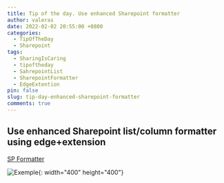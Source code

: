 ```yaml
---
title: Tip of the day. Use enhanced Sharepoint formatter
author: valeras
date: 2022-02-02 20:55:00 +0800
categories:
  - TipOfTheDay
  - Sharepoint
tags:
  - SharingIsCaring
  - tipoftheday
  - SahrepointList
  - SharepointFormatter
  - EdgeExtention
pin: false
slug: tip-day-enhanced-sharepoint-formatter
comments: true
---
```


## Use enhanced Sharepoint list/column formatter using edge+extension

[SP Formatter](https://microsoftedge.microsoft.com/addons/detail/sp-formatter/eenbldkdgbfcfachaccldfgiajgjmjhi)

![Exemple](/img/posts/edgeFormatter.png){: width="400" height="400"}